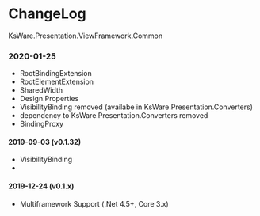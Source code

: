 # ChangeLog
KsWare.Presentation.ViewFramework.Common

### 2020-01-25
- RootBindingExtension
- RootElementExtension
- SharedWidth
- Design.Properties
- VisibilityBinding removed (availabe in KsWare.Presentation.Converters)
- dependency to KsWare.Presentation.Converters removed
- BindingProxy


#### 2019-09-03 (v0.1.32)
- VisibilityBinding
- 
#### 2019-12-24 (v0.1.x)
- Multiframework Support (.Net 4.5+, Core 3.x)

